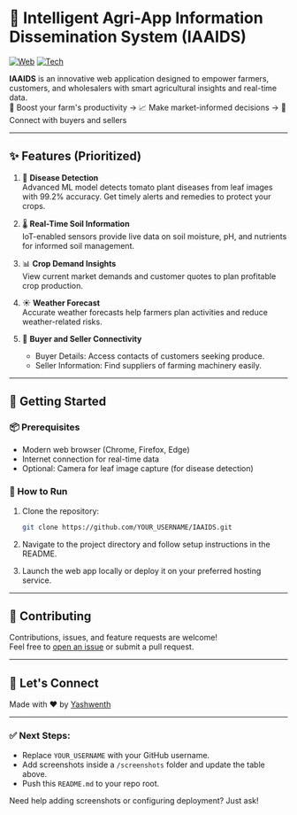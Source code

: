 # 🌾 Intelligent Agri-App Information Dissemination System (IAAIDS)

[![Web](https://img.shields.io/badge/platform-Web-blue)](#)
[![Tech](https://img.shields.io/badge/technology-ML%20%7C%20IoT%20%7C%20Web-green)](#)

**IAAIDS** is an innovative web application designed to empower farmers, customers, and wholesalers with smart agricultural insights and real-time data.  
🌱 Boost your farm's productivity → 📈 Make market-informed decisions → 🤝 Connect with buyers and sellers

---

## ✨ Features (Prioritized)

1. 🦠 **Disease Detection**  
   Advanced ML model detects tomato plant diseases from leaf images with 99.2% accuracy. Get timely alerts and remedies to protect your crops.

2. 🌡️ **Real-Time Soil Information**  
   IoT-enabled sensors provide live data on soil moisture, pH, and nutrients for informed soil management.

3. 📊 **Crop Demand Insights**  
   View current market demands and customer quotes to plan profitable crop production.

4. ☀️ **Weather Forecast**  
   Accurate weather forecasts help farmers plan activities and reduce weather-related risks.

5. 🤝 **Buyer and Seller Connectivity**  
   - Buyer Details: Access contacts of customers seeking produce.  
   - Seller Information: Find suppliers of farming machinery easily.

---

## 🏁 Getting Started

### 📦 Prerequisites

- Modern web browser (Chrome, Firefox, Edge)
- Internet connection for real-time data
- Optional: Camera for leaf image capture (for disease detection)

### 🚀 How to Run

1. Clone the repository:
   ```bash
   git clone https://github.com/YOUR_USERNAME/IAAIDS.git
   ```

2. Navigate to the project directory and follow setup instructions in the README.

3. Launch the web app locally or deploy it on your preferred hosting service.

---


## 🤝 Contributing

Contributions, issues, and feature requests are welcome!  
Feel free to [open an issue](https://github.com/Yashwenth27/IAAIDS/issues) or submit a pull request.

---

## 💬 Let's Connect

Made with ❤️ by [Yashwenth](mailto:126003302@sastra.ac.in)

---

### ✅ Next Steps:
- Replace `YOUR_USERNAME` with your GitHub username.
- Add screenshots inside a `/screenshots` folder and update the table above.
- Push this `README.md` to your repo root.

Need help adding screenshots or configuring deployment? Just ask!
